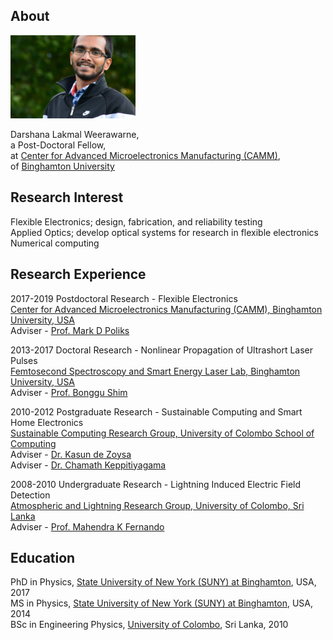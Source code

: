 ## About

<img class="profile-picture" src="mypicture.jpg" width="200">

Darshana Lakmal Weerawarne,  
a Post-Doctoral Fellow,  
at [Center for Advanced Microelectronics Manufacturing (CAMM)](https://www.binghamton.edu/camm/),  
of [Binghamton University](https://www.binghamton.edu/)  

## Research Interest
Flexible Electronics; design, fabrication, and reliability testing  
Applied Optics; develop optical systems for research in flexible electronics  
Numerical computing  

## Research Experience 
2017-2019 Postdoctoral Research - Flexible Electronics  
[Center for Advanced Microelectronics Manufacturing (CAMM), Binghamton University, USA](https://www.binghamton.edu/camm/)  
Adviser - [Prof. Mark D Poliks](https://www.binghamton.edu/mse/profile.html?id=mpoliks)  

2013-2017 Doctoral Research - Nonlinear Propagation of Ultrashort Laser Pulses  
[Femtosecond Spectroscopy and Smart Energy Laser Lab, Binghamton University, USA](https://sites.google.com/a/binghamton.edu/bshim/home)  
Adviser - [Prof. Bonggu Shim](https://www.binghamton.edu/physics/research/profile.html?id=bshim)  

2010-2012 Postgraduate Research - Sustainable Computing and Smart Home Electronics  
[Sustainable Computing Research Group, University of Colombo School of Computing](http://www.scorelab.org/)  
Adviser - [Dr. Kasun de Zoysa](https://ucsc.cmb.ac.lk/profile/kasun/)  
Adviser - [Dr. Chamath Keppitiyagama](https://ucsc.cmb.ac.lk/profile/cik/)  

2008-2010 Undergraduate Research - Lightning Induced Electric Field Detection  
[Atmospheric and Lightning Research Group, University of Colombo, Sri Lanka](https://science.cmb.ac.lk/physics/research/research-groups/atmospheric-and-lightning-research-group/)  
Adviser - [Prof. Mahendra K Fernando](https://science.cmb.ac.lk/physics/member/dr-i-m-k-fernando/)  

## Education 
PhD in Physics, [State University of New York (SUNY) at Binghamton](https://www.binghamton.edu/), USA, 2017  
MS in Physics, [State University of New York (SUNY) at Binghamton](https://www.binghamton.edu/), USA, 2014  
BSc in Engineering Physics, [University of Colombo](https://cmb.ac.lk/), Sri Lanka, 2010  


